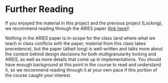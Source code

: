 # Further Reading

If you enjoyed the material in this project and the previous project \(Locking\), we recommend reading through the ARIES paper \([link here](https://cs.stanford.edu/people/chrismre/cs345/rl/aries.pdf)\)!

Nothing in the ARIES paper is in-scope for the class \(and where what we teach in class conflicts with the paper, material from this class takes precedence\), but the paper \(albeit long\) is well-written and talks more about the context behind design decisions for both multigranularity locking and ARIES, as well as more details that come up in implementations. You should have enough background at this point in the course to read and understand it, so we recommend reading through it at your own pace if this portion of the course caught your interest.

